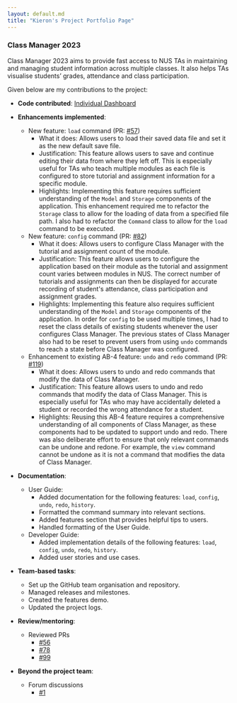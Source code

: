```yaml
---
layout: default.md
title: "Kieron's Project Portfolio Page"
---
```


### Class Manager 2023

Class Manager 2023 aims to provide fast access to NUS TAs in maintaining and managing student information across multiple classes. It also helps TAs visualise students’ grades, attendance and class participation.

Given below are my contributions to the project:

* **Code contributed**: [Individual Dashboard](https://nus-cs2103-ay2324s1.github.io/tp-dashboard/?search=cikguseven&breakdown=true)

* **Enhancements implemented**:
  * New feature: `load` command (PR: [#57](https://github.com/AY2324S1-CS2103T-T11-1/tp/pull/57))
    * What it does: Allows users to load their saved data file and set it as the new default save file.
    * Justification: This feature allows users to save and continue editing their data from where they left off. This is especially useful for TAs who teach multiple modules as each file is configured to store tutorial and assignment information for a specific module.
    * Highlights: Implementing this feature requires sufficient understanding of the `Model` and `Storage` components of the application. This enhancement required me to refactor the `Storage` class to allow for the loading of data from a specified file path. I also had to refactor the `Command` class to allow for the `load` command to be executed.
  * New feature: `config` command (PR: [#82](https://github.com/AY2324S1-CS2103T-T11-1/tp/pull/82))
    * What it does: Allows users to configure Class Manager with the tutorial and assignment count of the module.
    * Justification: This feature allows users to configure the application based on their module as the tutorial and assignment count varies between modules in NUS. The correct number of tutorials and assignments can then be displayed for accurate recording of student's attendance, class participation and assignment grades.
    * Highlights: Implementing this feature also requires sufficient understanding of the `Model` and `Storage` components of the application. In order for `config` to be used multiple times, I had to reset the class details of existing students whenever the user configures Class Manager. The previous states of Class Manager also had to be reset to prevent users from using `undo` commands to reach a state before Class Manager was configured.
  * Enhancement to existing AB-4 feature: `undo` and `redo` command (PR: [#119](https://github.com/AY2324S1-CS2103T-T11-1/tp/pull/119))
    * What it does: Allows users to undo and redo commands that modify the data of Class Manager.
    * Justification: This feature allows users to undo and redo commands that modify the data of Class Manager. This is especially useful for TAs who may have accidentally deleted a student or recorded the wrong attendance for a student.
    * Highlights: Reusing this AB-4 feature requires a comprehensive understanding of all components of Class Manager, as these components had to be updated to support undo and redo. There was also deliberate effort to ensure that only relevant commands can be undone and redone. For example, the `view` command cannot be undone as it is not a command that modifies the data of Class Manager.
* **Documentation**:
    * User Guide:
      * Added documentation for the following features: `load`, `config`, `undo`, `redo`, `history`.
      * Formatted the command summary into relevant sections.
      * Added features section that provides helpful tips to users.
      * Handled formatting of the User Guide.
    * Developer Guide:
      * Added implementation details of the following features: `load`, `config`, `undo`, `redo`, `history`.
      * Added user stories and use cases.
* **Team-based tasks**:
  * Set up the GitHub team organisation and repository.
  * Managed releases and milestones.
  * Created the features demo.
  * Updated the project logs.
* **Review/mentoring**:
  * Reviewed PRs
    * [#56](https://github.com/AY2324S1-CS2103T-T11-1/tp/pull/56)
    * [#78](https://github.com/AY2324S1-CS2103T-T11-1/tp/pull/78)
    * [#99](https://github.com/AY2324S1-CS2103T-T11-1/tp/pull/99)
* **Beyond the project team**:
  * Forum discussions
    * [#1](https://github.com/nus-cs2103-AY2324S1/forum/issues/54)
